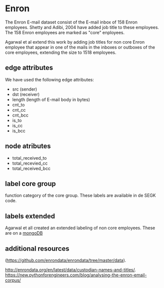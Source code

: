 # Enron

The Enron E-mail dataset consist of the E-mail inbox of 158 Enron employees. Shetty and Adibi, 2004 have added job title to these employees. The 158 Enron employees are marked as "core" enployees.

Agarwal et al extend this work by adding job titles for non core Enron employee that appear in one of the mails in the inboxes or outboxes of the core employees, extending the size to 1518 employees.

## edge attributes
We have used the following edge attributes:

- src (sender)
- dst (receiver)
- length (length of E-mail body in bytes)
- cnt_to
- cnt_cc
- cnt_bcc
- is_to
- is_cc
- is_bcc

## node atributes
- total_received_to
- total_recevied_cc
- total_received_bcc

## label core group
function category of the core group.
These labels are available in de SEGK code.

## labels extended
Agarwal et all created an extended labeling of non core employees. These are on a [mongoDB](http://www.cs.columbia.edu/~rambow/enron/index.html) 


## additional resources
(https://github.com/enrondata/enrondata/tree/master/data). 

http://enrondata.org/en/latest/data/custodian-names-and-titles/. 
https://new.pythonforengineers.com/blog/analysing-the-enron-email-corpus/
